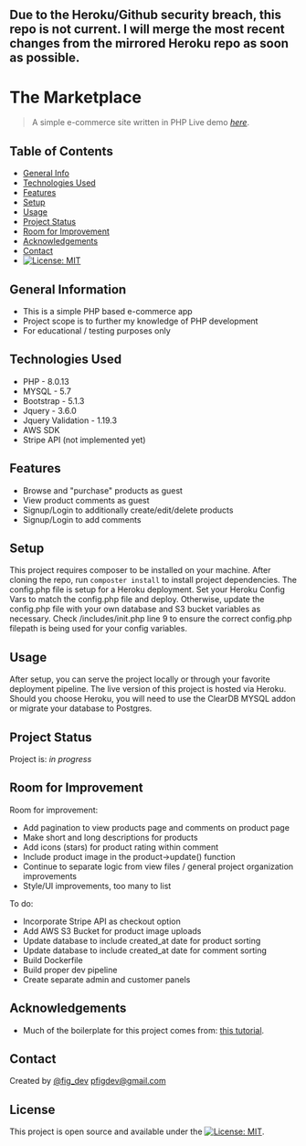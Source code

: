 ## Due to the Heroku/Github security breach, this repo is not current. I will merge the most recent changes from the mirrored Heroku repo as soon as possible.

# The Marketplace
> A simple e-commerce site written in PHP
> Live demo [_here_](https://mymarketplace-app.herokuapp.com/).

## Table of Contents
* [General Info](#general-information)
* [Technologies Used](#technologies-used)
* [Features](#features)
* [Setup](#setup)
* [Usage](#usage)
* [Project Status](#project-status)
* [Room for Improvement](#room-for-improvement)
* [Acknowledgements](#acknowledgements)
* [Contact](#contact)
* [![License: MIT](https://img.shields.io/badge/License-MIT-yellow.svg)](https://opensource.org/licenses/MIT)


## General Information
- This is a simple PHP based e-commerce app
- Project scope is to further my knowledge of PHP development
- For educational / testing purposes only



## Technologies Used
- PHP - 8.0.13
- MYSQL - 5.7
- Bootstrap - 5.1.3
- Jquery - 3.6.0 
- Jquery Validation - 1.19.3 
- AWS SDK 
- Stripe API (not implemented yet) 


## Features
- Browse and "purchase" products as guest
- View product comments as guest
- Signup/Login to additionally create/edit/delete products
- Signup/Login to add comments


## Setup
This project requires composer to be installed on your machine. After cloning the repo, run `composter install` to install project dependencies. The config.php file is setup for a Heroku deployment. Set your Heroku Config Vars to match the config.php file and deploy. Otherwise, update the config.php file with your own database and S3 bucket variables as necessary. Check /includes/init.php line 9 to ensure the correct config.php filepath is being used for your config variables.  


## Usage
After setup, you can serve the project locally or through your favorite deployment pipeline. The live version of this project is hosted via Heroku. Should you choose Heroku, you will need to use the ClearDB MYSQL addon or migrate your database to Postgres.  

## Project Status
Project is: _in progress_


## Room for Improvement
Room for improvement:
- Add pagination to view products page and comments on product page 
- Make short and long descriptions for products
- Add icons (stars) for product rating within comment
- Include product image in the product->update() function
- Continue to separate logic from view files / general project organization improvements
- Style/UI improvements, too many to list

To do:
- Incorporate Stripe API as checkout option 
- Add AWS S3 Bucket for product image uploads
- Update database to include created_at date for product sorting
- Update database to include created_at date for comment sorting
- Build Dockerfile 
- Build proper dev pipeline 
- Create separate admin and customer panels 


## Acknowledgements
- Much of the boilerplate for this project comes from: [this tutorial](https://www.udemy.com/course/php-for-beginners-/).



## Contact
Created by [@fig_dev](https://www.figgy.monster/) pfigdev@gmail.com


## License
This project is open source and available under the [![License: MIT](https://img.shields.io/badge/License-MIT-yellow.svg)](https://opensource.org/licenses/MIT).


